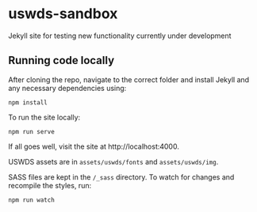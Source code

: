 # uswds-sandbox
Jekyll site for testing new functionality currently under development

## Running code locally
After cloning the repo, navigate to the correct folder and install Jekyll and any necessary dependencies using:
```
npm install
```
To run the site locally:
```
npm run serve
```
If all goes well, visit the site at http://localhost:4000.

USWDS assets are in `assets/uswds/fonts` and `assets/uswds/img`.

SASS files are kept in the `/_sass` directory. To watch for changes and recompile the styles, run:
```
npm run watch
```
